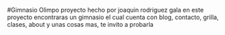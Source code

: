 #Gimnasio Olimpo
proyecto hecho por joaquin rodriguez gala 
en este proyecto encontraras un gimnasio el cual cuenta con blog, contacto, grilla, clases, about y unas cosas mas, te invito a probarla
